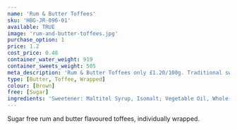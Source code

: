 ```yaml
---
name: 'Rum & Butter Toffees'
sku: 'HBG-JR-096-01'
available: TRUE
image: 'rum-and-butter-toffees.jpg'
purchase_option: 1
price: 1.2
cost_price: 0.48
container_water_weight: 919
container_sweets_weight: 505
meta_description: 'Rum & Butter Toffees only £1.20/100g. Traditional sweets and more at Humbugs Confectionery Store. Specialists in satisfying your sweet tooth!'
type: [Butter, Toffee, Wrapped]
colour: [Brown]
free: [Sugar]
ingredients: 'Sweetener: Maltitol Syrup, Isomalt; Vegetable Oil, Whole Milk Powder, Butter, Emulsifier: Soy Lecithin; Flavours'
---
```

Sugar free rum and butter flavoured toffees, individually wrapped.